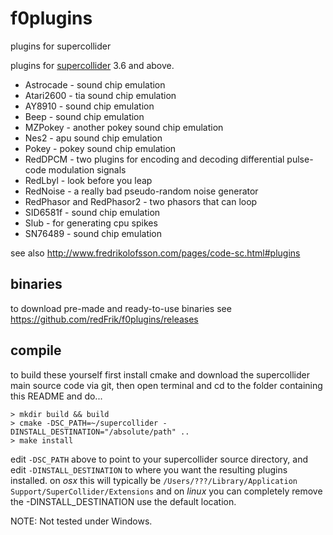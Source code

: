 # f0plugins
plugins for supercollider

plugins for [supercollider](http://supercollider.github.io) 3.6 and above.

* Astrocade - sound chip emulation
* Atari2600 - tia sound chip emulation
* AY8910 - sound chip emulation
* Beep - sound chip emulation
* MZPokey - another pokey sound chip emulation
* Nes2 - apu sound chip emulation
* Pokey - pokey sound chip emulation
* RedDPCM - two plugins for encoding and decoding differential pulse-code modulation signals
* RedLbyl - look before you leap
* RedNoise - a really bad pseudo-random noise generator
* RedPhasor and RedPhasor2 - two phasors that can loop
* SID6581f - sound chip emulation
* Slub - for generating cpu spikes
* SN76489 - sound chip emulation

see also <http://www.fredrikolofsson.com/pages/code-sc.html#plugins>

binaries
--

to download pre-made and ready-to-use binaries see <https://github.com/redFrik/f0plugins/releases>

compile
--

to build these yourself first install cmake and download the supercollider main source code via git, then open terminal and cd to the folder containing this README and do...

```shell
> mkdir build && build
> cmake -DSC_PATH=~/supercollider -DINSTALL_DESTINATION="/absolute/path" ..
> make install
```

edit `-DSC_PATH` above to point to your supercollider source directory, and edit `-DINSTALL_DESTINATION` to where you want the resulting plugins installed. on *osx* this will typically be `/Users/???/Library/Application Support/SuperCollider/Extensions` and on *linux* you can completely remove the -DINSTALL_DESTINATION use the default location.

NOTE: Not tested under Windows.
